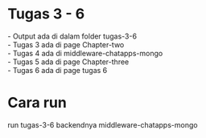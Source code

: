 <h1>Tugas 3 - 6</h1>
- Output ada di dalam folder tugas-3-6<br>
- Tugas 3 ada di page Chapter-two<br>
- Tugas 4 ada di middleware-chatapps-mongo<br>
- Tugas 5 ada di page Chapter-three<br>
- Tugas 6 ada di page tugas 6<br>
<h1>Cara run</h1>
run tugas-3-6 backendnya middleware-chatapps-mongo
